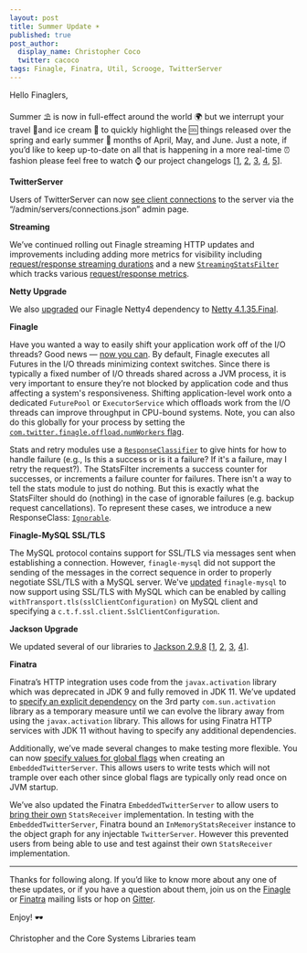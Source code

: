 ```yaml
---
layout: post
title: Summer Update ☀️
published: true
post_author:
  display_name: Christopher Coco
  twitter: cacoco
tags: Finagle, Finatra, Util, Scrooge, TwitterServer
---
```


Hello Finaglers,

Summer ⛱️ is now in full-effect around the world 🌍 but we interrupt your travel 🚙and ice cream 🍦 to quickly highlight the 🆒 things released over the spring and early summer 🐚 months of April, May, and June. Just a note, if you’d like to keep up-to-date on all that is happening in a more real-time ⏰ fashion please feel free to watch ⌚ our project changelogs [[1](https://github.com/twitter/util/blob/develop/CHANGELOG.rst), [2](https://github.com/twitter/scrooge/blob/develop/CHANGELOG.rst), [3](https://github.com/twitter/finagle/blob/develop/CHANGELOG.rst), [4](https://github.com/twitter/twitter-server/blob/develop/CHANGELOG.rst), [5](https://github.com/twitter/finatra/blob/develop/CHANGELOG.rst)].

**TwitterServer**

Users of TwitterServer can now [see client connections](https://github.com/twitter/twitter-server/commit/2c233bd5cc4590c7fa91de29c02a6424ad3a70fe) to the server via the “/admin/servers/connections.json” admin page.

**Streaming**

We’ve continued rolling out Finagle streaming HTTP updates and improvements including adding more metrics for visibility including [request/response streaming durations](https://github.com/twitter/finagle/commit/916f4a2683aef99bc5e0c29bbdad0523cebb7bc1#diff-5e888bc17c6d0a91809c677e4b452c64) and a new [`StreamingStatsFilter`](https://github.com/twitter/finagle/blob/develop/finagle-http/src/main/scala/com/twitter/finagle/http/filter/StreamingStatsFilter.scala) which tracks various [request/response metrics](http://twitter.github.io/finagle/guide/Metrics.html#streaming).

**Netty Upgrade**

We also [upgraded](https://github.com/twitter/finagle/commit/9ffbf7a74e53330672e45fd58baf07b623cc8348) our Finagle Netty4 dependency to [Netty 4.1.35.Final](https://github.com/netty/netty/releases/tag/netty-4.1.35.Final).

**Finagle**

Have you wanted a way to easily shift your application work off of the I/O threads? Good news — [now you can](https://github.com/twitter/finagle/commit/40431bb43526efb7450a254e95baf52eda5dc997). By default, Finagle executes all Futures in the I/O threads minimizing context switches. Since there is typically a fixed number of I/O threads shared across a JVM process, it is very important to ensure they’re not blocked by application code and thus affecting a system's responsiveness. Shifting application-level work onto a dedicated `FuturePool` or `ExecutorService` which offloads work from the I/O threads can improve throughput in CPU-bound systems. Note, you can also do this globally for your process by setting the [`com.twitter.finagle.offload.numWorkers` flag](http://twitter.github.io/finagle/guide/Flags.html#common).

Stats and retry modules use a [`ResponseClassifier`](https://twitter.github.io/finagle/guide/Clients.html#response-classification) to give hints for how to handle failure (e.g., Is this a success or is it a failure? If it's a failure, may I retry the request?). The StatsFilter increments a success counter for successes, or increments a failure counter for failures. There isn't a way to tell the stats module to just do nothing. But this is exactly what the StatsFilter should do (nothing) in the case of ignorable failures (e.g. backup request cancellations). To represent these cases, we introduce a new ResponseClass: [`Ignorable`](https://github.com/twitter/finagle/blob/develop/finagle-core/src/main/scala/com/twitter/finagle/service/ResponseClass.scala#L49).

**Finagle-MySQL SSL/TLS**

The MySQL protocol contains support for SSL/TLS via messages sent when establishing a connection. However, `finagle-mysql` did not support the sending of the messages in the correct sequence in order to properly negotiate SSL/TLS with a MySQL server. We've [updated](https://github.com/twitter/finagle/commit/0b6c20acc22267abe901c606352fb818e6345247#diff-d6f8b1cdbafc82ccae487a9b1f76478a) `finagle-mysql` to now support using SSL/TLS with MySQL which can be enabled by calling `withTransport.tls(sslClientConfiguration)` on MySQL client and specifying a `c.t.f.ssl.client.SslClientConfiguration`.

**Jackson Upgrade**

We updated several of our libraries to [Jackson 2.9.8](https://github.com/FasterXML/jackson/wiki/Jackson-Release-2.9.8) [[1](https://github.com/twitter/util/commit/8840055958ad9adcc176ff6d0e4914f1f61730eb), [2](https://github.com/twitter/finagle/commit/90d5bcbfe87809f27bb24e2c4b4f9e3490b0d519), [3](https://github.com/twitter/twitter-server/commit/66c60483e94fb5d38e66641319ed94309c54df04), [4](https://github.com/twitter/finatra/commit/0a96d2caa9339675682f34d7889c6037ab104387)].

**Finatra**

Finatra’s HTTP integration uses code from the `javax.activation` library which was deprecated in JDK 9 and fully removed in JDK 11. We’ve updated to [specify an explicit dependency](https://github.com/twitter/finatra/commit/5a7ccf312f96f410ae0d96e77ba364faa460ccd8) on the 3rd party `com.sun.activation` library as a temporary measure until we can evolve the library away from using the `javax.activation` library. This allows for using Finatra HTTP services with JDK 11 without having to specify any additional dependencies.

Additionally, we’ve made several changes to make testing more flexible. You can now [specify values for global flags](https://github.com/twitter/finatra/commit/38a3180a5d61d12fb1546dd572f075cfd2fb3dbf) when creating an `EmbeddedTwitterServer`. This allows users to write tests which will not trample over each other since global flags are typically only read once on JVM startup.

We’ve also updated the Finatra `EmbeddedTwitterServer` to allow users to [bring their own](https://github.com/twitter/finatra/commit/7a486fd28b3126ecb62ec209c51dd06721b24d5a) `StatsReceiver` implementation. In testing with the `EmbeddedTwitterServer`, Finatra bound an `InMemoryStatsReceiver` instance to the object graph for any injectable `TwitterServer`. However this prevented users from being able to use and test against their own `StatsReceiver` implementation.

<hr/>

Thanks for following along. If you’d like to know more about any one of these updates, or if you have a question about them, join us on the [Finagle](https://groups.google.com/forum/#!forum/finaglers) or [Finatra](https://groups.google.com/forum/#!forum/finatra-users) mailing lists or hop on [Gitter](https://gitter.im/twitter/finagle).

Enjoy! 🕶️

Christopher and the Core Systems Libraries team